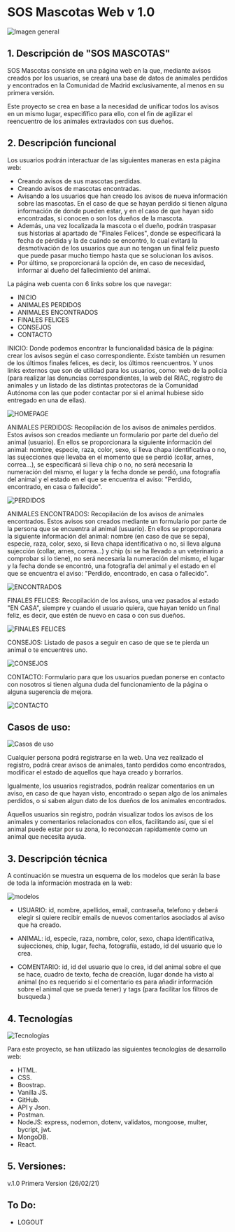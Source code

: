 # SOS Mascotas Web v 1.0

![Imagen general](./IMAGES/logoREADME.png)

## 1. Descripción de "SOS MASCOTAS"

SOS Mascotas consiste en una página web en la que, mediante avisos creados por los usuarios, se creará una base de datos de animales perdidos y encontrados en la Comunidad de Madrid exclusivamente, al menos en su primera versión.

Este proyecto se crea en base a la necesidad de unificar todos los avisos en un mismo lugar, especifífico para ello, con el fin de agilizar el reencuentro de los animales extraviados con sus dueños.

## 2. Descripción funcional

Los usuarios podrán interactuar de las siguientes maneras en esta página web: 
- Creando avisos de sus mascotas perdidas.
- Creando avisos de mascotas encontradas.
- Avisando a los usuarios que han creado los avisos de nueva información sobre las mascotas. En el caso de que se hayan perdido si tienen alguna información de donde pueden estar, y en el caso de que hayan sido encontradas, si conocen o son los dueños de la mascota.
- Además, una vez localizada la mascota o el dueño, podrán traspasar sus historias al apartado de "Finales Felices", donde se especificará la fecha de pérdida y la de cuándo se encontró, lo cual evitará la desmotivación de los usuarios que aun no tengan un final feliz puesto que puede pasar mucho tiempo hasta que se solucionan los avisos.
- Por último, se proporcionará la opción de, en caso de necesidad, informar al dueño del fallecimiento del animal.

La página web cuenta con 6 links sobre los que navegar:
- INICIO
- ANIMALES PERDIDOS
- ANIMALES ENCONTRADOS
- FINALES FELICES
- CONSEJOS
- CONTACTO

INICIO:
Donde podemos encontrar la funcionalidad básica de la página: crear los avisos según el caso correspondiente.
Existe también un resumen de los últimos finales felices, es decir, los últimos reencuentros.
Y unos links externos que son de utilidad para los usuarios, como: web de la policia (para realizar las denuncias correspondientes, la web del RIAC, registro de animales y un listado de las distintas protectoras de la Comunidad Autónoma con las que poder contactar por si el animal hubiese sido entregado en una de ellas).

![HOMEPAGE](./IMAGES/homePage.png)

ANIMALES PERDIDOS:
Recopilación de los avisos de animales perdidos. Estos avisos son creados mediante un formulario por parte del dueño del animal (usuario). En ellos se proporcionara la siguiente información del animal: nombre, especie, raza, color, sexo, si lleva chapa identificativa o no, las sujecciones que llevaba en el momento que se perdió (collar, arnes, correa...), se especificará si lleva chip o no, no será necesaria la numeración del mismo, el lugar y la fecha donde se perdió, una fotografía del animal y el estado en el que se encuentra el aviso: "Perdido, encontrado, en casa o fallecido".

![PERDIDOS](./IMAGES/perdidos.png)

ANIMALES ENCONTRADOS:
Recopilación de los avisos de animales encontrados. Estos avisos son creados mediante un formulario por parte de la persona que se encuentra al animal (usuario). En ellos se proporcionara la siguiente información del animal: nombre (en caso de que se sepa), especie, raza, color, sexo, si lleva chapa identificativa o no, si lleva alguna sujección (collar, arnes, correa...) y chip (si se ha llevado a un veterinario a comprobar si lo tiene), no será necesaria la numeración del mismo, el lugar y la fecha donde se encontró, una fotografía del animal y el estado en el que se encuentra el aviso: "Perdido, encontrado, en casa o fallecido".

![ENCONTRADOS](./IMAGES/encontrados.png)

FINALES FELICES:
Recopilación de los avisos, una vez pasados al estado "EN CASA", siempre y cuando el usuario quiera, que hayan tenido un final feliz, es decir, que estén de nuevo en casa o con sus dueños.

![FINALES FELICES](./IMAGES/finalesfelices.png)

CONSEJOS:
Listado de pasos a seguir en caso de que se te pierda un animal o te encuentres uno.

![CONSEJOS](./IMAGES/consejos.png)

CONTACTO:
Formulario para que los usuarios puedan ponerse en contacto con nosotros si tienen alguna duda del funcionamiento de la página o alguna sugerencia de mejora.

![CONTACTO](./IMAGES/contacto.png)

## Casos de uso:

![Casos de uso](./IMAGES/casosUso.png)

Cualquier persona podrá registrarse en la web. Una vez realizado el registro, podrá crear avisos de animales, tanto perdidos como encontrados, modificar el estado de aquellos que haya creado y borrarlos.

Igualmente, los usuarios registrados, podrán realizar comentarios en un aviso, en caso de que hayan visto, encontrado o sepan algo de los animales perdidos, o si saben algun dato de los dueños de los animales encontrados.

Aquellos usuarios sin registro, podrán visualizar todos los avisos de los animales y comentarios relacionados con ellos, facilitando así, que si el animal puede estar por su zona, lo reconozcan rapidamente como un animal que necesita ayuda.

## 3. Descripción técnica

A continuación se muestra un esquema de los modelos que serán la base de toda la información mostrada en la web:

![modelos](./IMAGES/modelos.png)

- USUARIO: id, nombre, apellidos, email, contraseña, telefono y deberá elegir si quiere recibir emails de nuevos comentarios asociados al aviso que ha creado.

- ANIMAL: id, especie, raza, nombre, color, sexo, chapa identificativa, sujecciones, chip, lugar, fecha, fotografía, estado, id del usuario que lo crea.

- COMENTARIO: id, id del usuario que lo crea, id del animal sobre el que se hace, cuadro de texto, fecha de creación, lugar donde ha visto al animal (no es requerido si el comentario es para añadir información sobre el animal que se pueda tener) y tags (para facilitar los filtros de busqueda.)



## 4. Tecnologías

![Tecnologías](./IMAGES/tecnologiasUsadas.jpg)

Para este proyecto, se han utilizado las siguientes tecnologías de desarrollo web:

- HTML.
- CSS.
- Boostrap.
- Vanilla JS.
- GitHub.
- API y Json.
- Postman.
- NodeJS: express, nodemon, dotenv, validatos, mongoose, multer, bycript, jwt.
- MongoDB.
- React.

## 5. Versiones:
v.1.0 Primera Version (26/02/21)

## To Do:

- LOGOUT


